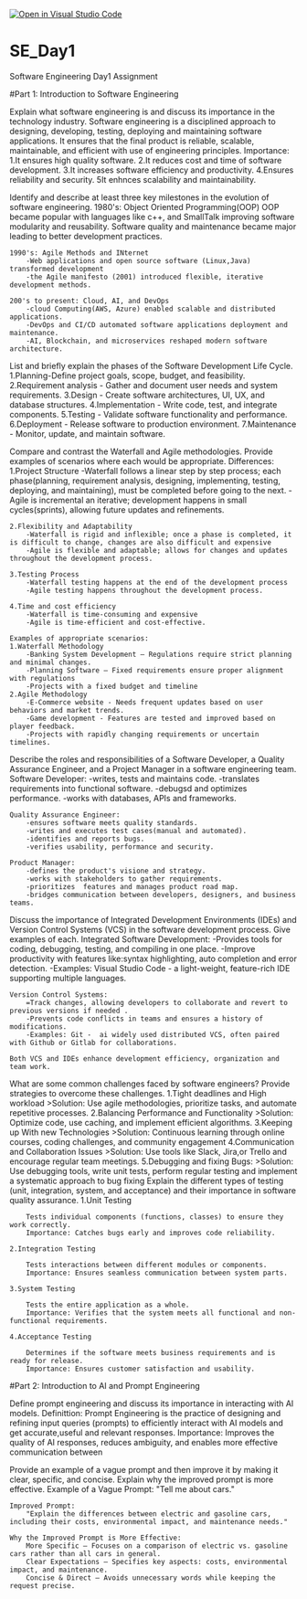 [![Open in Visual Studio Code](https://classroom.github.com/assets/open-in-vscode-2e0aaae1b6195c2367325f4f02e2d04e9abb55f0b24a779b69b11b9e10269abc.svg)](https://classroom.github.com/online_ide?assignment_repo_id=18375423&assignment_repo_type=AssignmentRepo)
# SE_Day1
Software Engineering Day1 Assignment

#Part 1: Introduction to Software Engineering

Explain what software engineering is and discuss its importance in the technology industry.
    Software engineering is a disciplined approach to designing, developing, testing, deploying and maintaining software applications.
    It ensures that the final product is reliable, scalable, maintainable, and efficient with use of engineering principles.
     Importance:
    1.It ensures high quality software.
    2.It reduces cost and time of software development.
    3.It increases software efficiency and productivity.
    4.Ensures reliability and security.
    5It enhnces scalability and maintainability. 

Identify and describe at least three key milestones in the evolution of software engineering.
    1980's: Object Oriented Programming(OOP)
        OOP became popular with languages like c++, and SmallTalk improving software modularity and reusability.
        Software quality and maintenance became major leading to better development practices.
    
    1990's: Agile Methods and INternet
        -Web applications and open source software (Linux,Java) transformed development
        -the Agile manifesto (2001) introduced flexible, iterative development methods.

    200's to present: Cloud, AI, and DevOps
        -cloud Computing(AWS, Azure) enabled scalable and distributed applications.
        -DevOps and CI/CD automated software applications deployment and maintenance.
        -AI, Blockchain, and microservices reshaped modern software architecture.

List and briefly explain the phases of the Software Development Life Cycle.
    1.Planning-Define project goals, scope, budget, and feasibility.
    2.Requirement analysis - Gather and document user needs and system requirements.
    3.Design - Create software architectures, UI, UX, and database structures.
    4.Implementation - Write code, test, and integrate components.
    5.Testing - Validate software functionality and performance.
    6.Deployment - Release software to production environment.
    7.Maintenance - Monitor, update, and maintain software.

Compare and contrast the Waterfall and Agile methodologies. Provide examples of scenarios where each would be appropriate.
    Differences:
    1.Project Structure
        -Waterfall follows a linear step by step process; each phase(planning, requirement analysis, designing, implementing, testing, deploying, and maintaining),  must be completed before going to the next.
        -Agile is incremental an iterative; development happens in small cycles(sprints), allowing future updates and refinements.
    
    2.Flexibility and Adaptability
        -Waterfall is rigid and inflexible; once a phase is completed, it is difficult to change, changes are also difficult and expensive
        -Agile is flexible and adaptable; allows for changes and updates throughout the development process.

    3.Testing Process
        -Waterfall testing happens at the end of the development process
        -Agile testing happens throughout the development process.

    4.Time and cost efficiency
        -Waterfall is time-consuming and expensive
        -Agile is time-efficient and cost-effective.

    Examples of appropriate scenarios:
    1.Waterfall Methodology
        -Banking System Development – Regulations require strict planning and minimal changes.
        -Planning Software – Fixed requirements ensure proper alignment with regulations
        -Projects with a fixed budget and timeline
    2.Agile Methodology
        -E-Commerce website - Needs frequent updates based on user behaviors and market trends.
        -Game development - Features are tested and improved based on player feedback.
        -Projects with rapidly changing requirements or uncertain timelines.
Describe the roles and responsibilities of a Software Developer, a Quality Assurance Engineer, and a Project Manager in a software engineering team.
    Software Developer:
        -writes, tests and maintains code.
        -translates requirements into functional software.
        -debugsd and optimizes performance.
        -works with databases, APIs and frameworks.

    Quality Assurance Engineer:
        -ensures software meets quality standards.
        -writes and executes test cases(manual and automated).
        -identifies and reports bugs.
        -verifies usability, performance and security.

    Product Manager:
        -defines the product's visione and strategy.
        -works with stakeholders to gather requirements.
        -prioritizes  features and manages product road map.
        -bridges communication between developers, designers, and business teams.

Discuss the importance of Integrated Development Environments (IDEs) and Version Control Systems (VCS) in the software development process. Give examples of each.
    Integrated Software Development:
        -Provides tools for coding, debugging, testing, and compiling in one place.
        -Improve productivity with features like:syntax highlighting, auto completion and error detection.
        -Examples: Visual Studio Code -  a light-weight, feature-rich IDE supporting multiple languages.

    Version Control Systems:
        =Track changes, allowing developers to collaborate and revert to previous versions if needed .
        -Prevents code conflicts in teams and ensures a history of modifications.
        -Examples: Git -  ai widely used distributed VCS, often paired with Github or Gitlab for collaborations.

    Both VCS and IDEs enhance development efficiency, organization and team work. 

What are some common challenges faced by software engineers? Provide strategies to overcome these challenges.
    1.Tight deadlines and High workload
        >Solution: Use agile methodologies, prioritize tasks, and automate repetitive processes.
    2.Balancing Performance and Functionality 
        >Solution: Optimize code, use caching, and implement efficient algorithms.
    3.Keeping up With new Technologies
        >Solution: Continuous learning through online courses, coding challenges, and community engagement
    4.Communication and Collaboration Issues
        >Solution: Use tools like Slack, Jira,or Trello and encourage regular team meetings.
    5.Debugging and fixing Bugs:
    >Solution: Use debugging tools, write unit tests, perform regular testing and implement a systematic approach to bug fixing
Explain the different types of testing (unit, integration, system, and acceptance) and their importance in software quality assurance.
   1.Unit Testing

        Tests individual components (functions, classes) to ensure they work correctly.
        Importance: Catches bugs early and improves code reliability.
   
    2.Integration Testing

        Tests interactions between different modules or components.
        Importance: Ensures seamless communication between system parts.
    
    3.System Testing

        Tests the entire application as a whole.
        Importance: Verifies that the system meets all functional and non-functional requirements.

    4.Acceptance Testing

        Determines if the software meets business requirements and is ready for release.
        Importance: Ensures customer satisfaction and usability.

#Part 2: Introduction to AI and Prompt Engineering


Define prompt engineering and discuss its importance in interacting with AI models.
    Definittion:
        Prompt Engineering is the practice of designing and refining input queries (prompts) to efficiently interact with AI models and get accurate,useful and relevant responses.
        Importance: 
        Improves the quality of AI responses, reduces ambiguity, and enables more effective communication between

Provide an example of a vague prompt and then improve it by making it clear, specific, and concise. Explain why the improved prompt is more effective.
    Example of a Vague Prompt:
        "Tell me about cars."

    Improved Prompt:
        "Explain the differences between electric and gasoline cars, including their costs, environmental impact, and maintenance needs."

    Why the Improved Prompt is More Effective:
        More Specific – Focuses on a comparison of electric vs. gasoline cars rather than all cars in general.
        Clear Expectations – Specifies key aspects: costs, environmental impact, and maintenance.
        Concise & Direct – Avoids unnecessary words while keeping the request precise.
